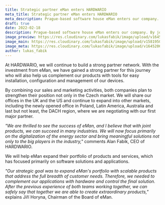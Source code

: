 ```yaml
---
title: Strategic partner eMan enters HARDWARIO
meta_title: Strategic partner eMan enters HARDWARIO
meta_description: Prague-based software house eMan enters our company. By joining forces, we want to promote the use of IoT technologies in the energy and industrial sectors, in which eMan has many years of experience.
draft: true
date: 2022-02-18
description: Prague-based software house eMan enters our company. By joining forces, we want to promote the use of IoT technologies in the energy and industrial sectors, in which eMan has many years of experience.
image_preview: https://res.cloudinary.com/lukasfabik/image/upload/v1645206860/blog/2022-02-16-eman-invest-in-hardwario/hio-eman.png
image_main: https://res.cloudinary.com/lukasfabik/image/upload/v1581950249/blog/wide_placeholder.jpg
image_meta: https://res.cloudinary.com/lukasfabik/image/upload/v1645206860/blog/2022-02-16-eman-invest-in-hardwario/hio-eman.png
author: lukas_fabik
---
```


At HARDWARIO, we will continue to build a strong partner network. With the investment from eMan, we have gained a strong partner for this journey who will also help us complement our products with tools for easy installation, configuration and management of our devices.

By combining our sales and marketing activities, both companies plan to strengthen their position not only in the Czech market. We will share our offices in the UK and the US and continue to expand into other markets, including the newly opened office in Poland, Latin America, Australia and last but not least, the DACH region, where we are negotiating with our first major partner.

*"We are thrilled to see the success of eMan, and I believe that with joint products, we can succeed in many industries. We will now focus primarily on the digitalization of the energy sector and bring meaningful solutions not only to the big players in the industry,"* comments Alan Fabik, CEO of HARDWARIO.

We will help eMan expand their portfolio of products and services, which has focused primarily on software solutions and applications.

*"Our strategic goal was to expand eMan's portfolio with scalable products that address the full breadth of customer needs. Therefore, we needed to complement our applications with hardware and control the final solution. After the previous experience of both teams working together, we can safely say that together we are able to create extraordinary products,"* explains Jiří Horyna, Chairman of the Board of eMan.